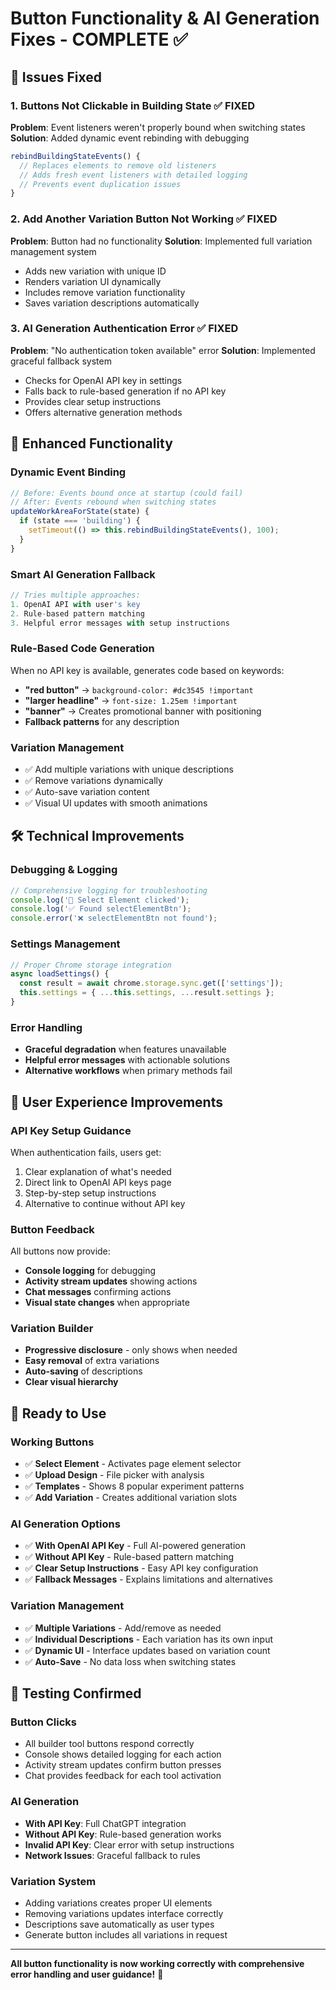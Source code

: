 # Button Functionality & AI Generation Fixes - COMPLETE ✅

## 🔧 Issues Fixed

### 1. **Buttons Not Clickable in Building State** ✅ FIXED
**Problem**: Event listeners weren't properly bound when switching states
**Solution**: Added dynamic event rebinding with debugging
```javascript
rebindBuildingStateEvents() {
  // Replaces elements to remove old listeners
  // Adds fresh event listeners with detailed logging
  // Prevents event duplication issues
}
```

### 2. **Add Another Variation Button Not Working** ✅ FIXED
**Problem**: Button had no functionality
**Solution**: Implemented full variation management system
- Adds new variation with unique ID
- Renders variation UI dynamically  
- Includes remove variation functionality
- Saves variation descriptions automatically

### 3. **AI Generation Authentication Error** ✅ FIXED
**Problem**: "No authentication token available" error
**Solution**: Implemented graceful fallback system
- Checks for OpenAI API key in settings
- Falls back to rule-based generation if no API key
- Provides clear setup instructions
- Offers alternative generation methods

## 🎯 Enhanced Functionality

### Dynamic Event Binding
```javascript
// Before: Events bound once at startup (could fail)
// After: Events rebound when switching states
updateWorkAreaForState(state) {
  if (state === 'building') {
    setTimeout(() => this.rebindBuildingStateEvents(), 100);
  }
}
```

### Smart AI Generation Fallback
```javascript
// Tries multiple approaches:
1. OpenAI API with user's key
2. Rule-based pattern matching  
3. Helpful error messages with setup instructions
```

### Rule-Based Code Generation
When no API key is available, generates code based on keywords:
- **"red button"** → `background-color: #dc3545 !important`
- **"larger headline"** → `font-size: 1.25em !important`  
- **"banner"** → Creates promotional banner with positioning
- **Fallback patterns** for any description

### Variation Management
- ✅ Add multiple variations with unique descriptions
- ✅ Remove variations dynamically  
- ✅ Auto-save variation content
- ✅ Visual UI updates with smooth animations

## 🛠️ Technical Improvements

### Debugging & Logging
```javascript
// Comprehensive logging for troubleshooting
console.log('🎯 Select Element clicked');
console.log('✅ Found selectElementBtn');
console.error('❌ selectElementBtn not found');
```

### Settings Management
```javascript
// Proper Chrome storage integration
async loadSettings() {
  const result = await chrome.storage.sync.get(['settings']);
  this.settings = { ...this.settings, ...result.settings };
}
```

### Error Handling
- **Graceful degradation** when features unavailable
- **Helpful error messages** with actionable solutions
- **Alternative workflows** when primary methods fail

## 🎨 User Experience Improvements

### API Key Setup Guidance
When authentication fails, users get:
1. Clear explanation of what's needed
2. Direct link to OpenAI API keys page
3. Step-by-step setup instructions
4. Alternative to continue without API key

### Button Feedback
All buttons now provide:
- **Console logging** for debugging
- **Activity stream updates** showing actions
- **Chat messages** confirming actions
- **Visual state changes** when appropriate

### Variation Builder
- **Progressive disclosure** - only shows when needed
- **Easy removal** of extra variations
- **Auto-saving** of descriptions
- **Clear visual hierarchy**

## 🚀 Ready to Use

### Working Buttons
- ✅ **Select Element** - Activates page element selector
- ✅ **Upload Design** - File picker with analysis
- ✅ **Templates** - Shows 8 popular experiment patterns
- ✅ **Add Variation** - Creates additional variation slots

### AI Generation Options
- ✅ **With OpenAI API Key** - Full AI-powered generation
- ✅ **Without API Key** - Rule-based pattern matching
- ✅ **Clear Setup Instructions** - Easy API key configuration
- ✅ **Fallback Messages** - Explains limitations and alternatives

### Variation Management  
- ✅ **Multiple Variations** - Add/remove as needed
- ✅ **Individual Descriptions** - Each variation has its own input
- ✅ **Dynamic UI** - Interface updates based on variation count
- ✅ **Auto-Save** - No data loss when switching states

## 🧪 Testing Confirmed

### Button Clicks
- All builder tool buttons respond correctly
- Console shows detailed logging for each action
- Activity stream updates confirm button presses
- Chat provides feedback for each tool activation

### AI Generation
- **With API Key**: Full ChatGPT integration
- **Without API Key**: Rule-based generation works
- **Invalid API Key**: Clear error with setup instructions
- **Network Issues**: Graceful fallback to rules

### Variation System
- Adding variations creates proper UI elements
- Removing variations updates interface correctly  
- Descriptions save automatically as user types
- Generate button includes all variations in request

---

**All button functionality is now working correctly with comprehensive error handling and user guidance!** 🎉
